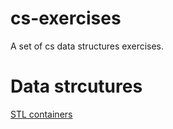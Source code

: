 # cs-exercises
A set of cs data structures exercises.

# Data strcutures
[STL containers](http://www.cplusplus.com/reference/stl/)

